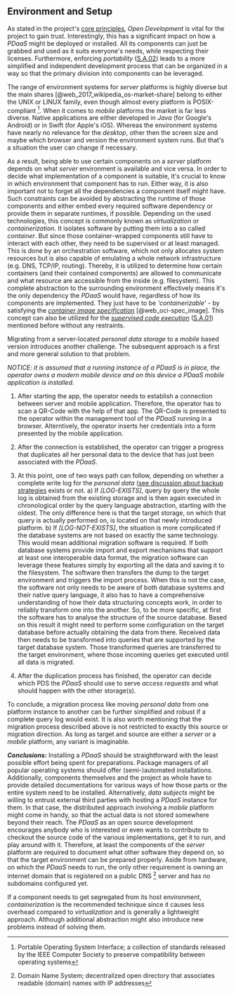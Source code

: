 ## Environment and Setup



As stated in the project's [core principles](#core-principles), *Open Development* is vital for the 
project to gain trust. Interestingly, this has a significant impact on how a *PDaaS* might be 
deployed or installed. All its components can just be grabbed and used as it suits everyone's needs, 
while respecting their licenses. Furthermore, enforcing *portability* ([S.A.02](#sa02)) leads to a
more simplified and independent development process that can be organized in a way so that the 
primary division into components can be leveraged. 

The range of environment systems for *server* platforms is highly diverse but the main shares
[@web_2017_wikipedia_os-market-share] belong to either the UNIX or LINUX family, even though almost 
every platform is POSIX-compliant [^abbr_posix]. When it comes to *mobile* platforms the market is 
far less diverse. Native applications are either developed in *Java* (for Google's Android) or in 
Swift (for Apple's iOS). Whereas the environment systems have nearly no relevance for the *desktop*, 
other then the screen size and maybe which browser and version the environment system runs. But 
that's a situation the user can change if necessary.

As a result, being able to use certain components on a *server* platform depends on what *server* 
environment is available and vice versa.  In order to decide what implementation of a component is 
suitable, it's crucial to know in which environment that component has to run. Either way, it is also important not to forget all the dependencies a component itself might have.
Such constraints can be avoided by abstracting the runtime of those components and either embed 
every required software dependency or provide them in separate runtimes, if possible. 
Depending on the used technologies, this concept is commonly known as *virtualization* or 
*containerization*. It isolates software by putting them into a so called *container*. But since 
those container-wrapped components still have to interact with each other, they need to be 
supervised or at least managed. This is done by an orchestration software, which not only allocates 
system resources but is also capable of emulating a whole network infrastructure (e.g. DNS, TCP/IP, 
routing). Thereby, it is utilized to determine how certain containers (and their contained components) 
are allowed to communicate and what resource are accessible from the inside (e.g. filesystem). This 
complete abstraction to the surrounding environment effectively means it's the only dependency 
the *PDaaS* would have, regardless of how its components are implemented. They just have to be 
*'containerizable'* - by satisfying the *[container image specification](#def--container)* 
[@web_oci-spec_image]. This concept can also be utilized for the 
*[supervised code execution](#supervised-data-access)* ([S.A.01](#sa01)) mentioned before without 
any restraints.
 
Migrating from a server-located *personal data storage* to a *mobile* based version introduces 
another challenge. The subsequent approach is a first and more general solution to that problem.

*NOTICE: it is assumed that a running instance of a *PDaaS* is in place, the *operator* owns a 
modern mobile device and on this device a *PDaaS* mobile application is installed.*

1.  After starting the app, the operator needs to establish a connection between server and mobile 
    application. Therefore, the operator has to scan a QR-Code with the help of that app. The 
    QR-Code is presented to the operator within the management tool of the *PDaaS* running in a 
    browser. Alterntively, the operator inserts her credentials into a form presented by the mobile 
    application.

2.  After the connection is established, the operator can trigger a progress that duplicates
    all her personal data to the device that has just been associated with the *PDaaS*.
    
3.  At this point, one of two ways path can follow, depending on whether a complete write log
    for the *personal data* ([see discussion about backup strategies](#data) 
    exists or not.
    a)  If *[LOG-EXISTS]*, query by query the whole log is obtained from the existing storage and is
        then again executed in chronological order by the query language abstraction, starting 
        with the oldest. The only difference here is that the target storage, on which that query is 
        actually performed on, is located on that newly introduced platform.
    b)  If *[LOG-NOT-EXISTS]*, the situation is more complicated if the database systems are not 
        based on exactly the same technology. This would mean additional migration software is required. If 
        both database systems provide import and export mechanisms that support at least one 
        interoperable data format, the migration software can leverage these features simply by 
        exporting all the data and saving it to the filesystem. The software then transfers the dump
        to the target environment and triggers the import process.
        When this is not the case, the software not only needs to be aware of both database systems 
        and their native query language, it also has to have a comprehensive understanding of how 
        their data structuring concepts work, in order to reliably transform one into the another. 
        So, to be more specific, at first the software has to analyse the structure of the source 
        database. Based on this result it might need to perform some configuration on the target 
        database before actually obtaining the data from there. Received data then needs to be 
        transformed into queries that are supported by the target database system. Those transformed 
        queries are transferred to the target environment, where those incoming queries get executed 
        until all data is migrated.

5.  After the duplication process has finished, the operator can decide which PDS the *PDaaS* should 
    use to serve *access requests* and what should happen with the other storage(s).

To conclude, a migration process like moving *personal data* from one platform instance to another
can be further simplified and robust if a complete query log would exist. It is also worth 
mentioning that the migration process described above is not restricted to exactly this source or 
migration direction. As long as target and source are either a *server* or a *mobile* platform, 
any variant is imaginable.
 


*__Conclusions:__*
Installing a *PDaaS* should be straightforward with the least possible effort being spent for 
preparations. Package managers of all popular operating systems should offer (semi-)automated 
installations. Additionally, components themselves and the project as whole have to provide detailed 
documentations for various ways of how those parts or the entire system need to be installed.
Alternatively, *data subjects* might be willing to entrust external third parties with hosting 
a *PDaaS* instance for them. In that case, the distributed approach involving a *mobile* 
platform might come in handy, so that the actual data is not stored somewhere beyond their reach.
The *PDaaS* as an open source development encourages anybody who is interested or even wants to 
contribute to checkout the source code of the various implementations, get it to run, and play around 
with it. Therefore, at least the components of the *server* platform are required to 
document what other software they depend on, so that the target environment can be prepared 
properly.
Aside from hardware, on which the *PDaaS* needs to run, the only other requirement is owning an
internet domain that is registered on a public DNS [^abbr_dns] server and has no subdomains 
configured yet.

If a component needs to get segregated from its host environment, *containerization* is the 
recommended technique since it causes less overhead compared to *virtualization* and is generally 
a lightweight approach. Although additional abstraction might also introduce new problems instead of 
solving them.



[^abbr_posix]: Portable Operating System Interface; a collection of standards released by the IEEE 
    Computer Society to preserve compatibility between operating systems
    
[^abbr_dns]: Domain Name System; decentralized open directory that associates readable (domain) 
    names with IP addresses
